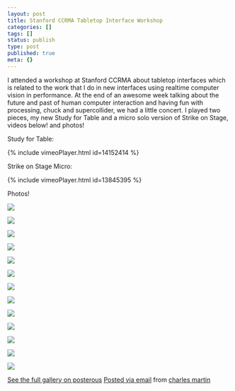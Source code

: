 ```yaml
---
layout: post
title: Stanford CCRMA Tabletop Interface Workshop
categories: []
tags: []
status: publish
type: post
published: true
meta: {}
---
```


I attended a workshop at Stanford CCRMA about tabletop interfaces which is related to the work that I do in new interfaces using realtime computer vision in performance. 
At the end of an awesome week talking about the future and past of human computer interaction and having fun with processing, chuck and supercollider, we had a little concert. I played two pieces, my new Study for Table and a micro solo version of Strike on Stage, videos below! and photos!  

Study for Table:  

<!-- Video https://vimeo.com/14152414 -->

{% include vimeoPlayer.html id=14152414 %}
  
Strike on Stage Micro:  

<!-- Video https://vimeo.com/13845395 -->

{% include vimeoPlayer.html id=13845395 %}

  
Photos!  

![]({{site.baseurl}}/assets/posterous/charlesmartin/08/2010-08-CCRMA_Listening_Room.jpg)

![]({{site.baseurl}}/assets/posterous/charlesmartin/08/2010-08-CCRMA_Listening_Room_computers.jpg)

![]({{site.baseurl}}/assets/posterous/charlesmartin/08/2010-08-CCRMA_Multitouch_Concert_1.jpg)

![]({{site.baseurl}}/assets/posterous/charlesmartin/08/2010-08-CCRMA_Multitouch_Concert_2.jpg)

![]({{site.baseurl}}/assets/posterous/charlesmartin/08/2010-08-CCRMA_Multitouch_Concert_3.jpg)

![]({{site.baseurl}}/assets/posterous/charlesmartin/08/2010-08-CCRMA_Multitouch_Concert_4.jpg)

![]({{site.baseurl}}/assets/posterous/charlesmartin/08/2010-08-CCRMA_Multitouch_Concert_5.jpg)

![]({{site.baseurl}}/assets/posterous/charlesmartin/08/2010-08-CCRMA_Multitouch_Concert_6.jpg)

![]({{site.baseurl}}/assets/posterous/charlesmartin/08/2010-08-CCRMA_Multitouch_Concert_7.jpg)

![]({{site.baseurl}}/assets/posterous/charlesmartin/08/2010-08-experimenting_with_multitouch_junctionbox_and_processing1.jpg)

![]({{site.baseurl}}/assets/posterous/charlesmartin/08/2010-08-experimenting_with_multitouch_junctionbox_and_processing2.jpg)

![]({{site.baseurl}}/assets/posterous/charlesmartin/08/2010-08-multitouch_interface_computer.jpg)

![]({{site.baseurl}}/assets/posterous/charlesmartin/08/2010-08-multitouch_interface_for_research.jpg)


[See the full gallery on posterous](http://charlesmartin.posterous.com/stanford-ccrma-tabletop-interface-workshop) 
[Posted via email](http://posterous.com)  from 
[charles martin](http://charlesmartin.posterous.com/stanford-ccrma-tabletop-interface-workshop)
